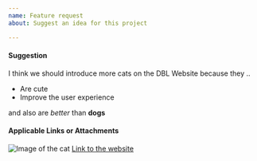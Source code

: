 ```yaml
---
name: Feature request
about: Suggest an idea for this project

---
```


#### Suggestion

I think we should introduce more cats on the DBL Website because they ..

- Are cute
- Improve the user experience

and also are *better* than **dogs**

#### Applicable Links or Attachments

![Image of the cat](https://discordbots.org/images/error.jpg)
[Link to the website](https://discordbots.org)
